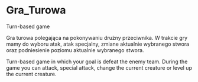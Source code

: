 # Gra_Turowa
Turn-based game

Gra turowa polegająca na pokonywaniu drużny przeciwnika. W trakcie gry mamy do wyboru atak, atak specjalny,
zmiane aktualnie wybranego stwora oraz podniesienie poziomu aktualnie wybranego stwora.

Turn-based game in which your goal is defeat the enemy team. During the game you can attack, special attack,
change the current creature or level up the current creature.
